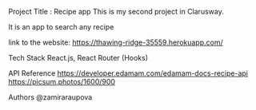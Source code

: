 Project Title : Recipe app
This is my second project in Clarusway.

It is an app to search any recipe

link to the website: https://thawing-ridge-35559.herokuapp.com/

Tech Stack
React.js, React Router (Hooks)

API Reference
https://developer.edamam.com/edamam-docs-recipe-api 
https://picsum.photos/1600/900

Authors
@zamiraraupova
